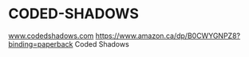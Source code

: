 # CODED-SHADOWS
www.codedshadows.com
https://www.amazon.ca/dp/B0CWYGNPZ8?binding=paperback
Coded Shadows
